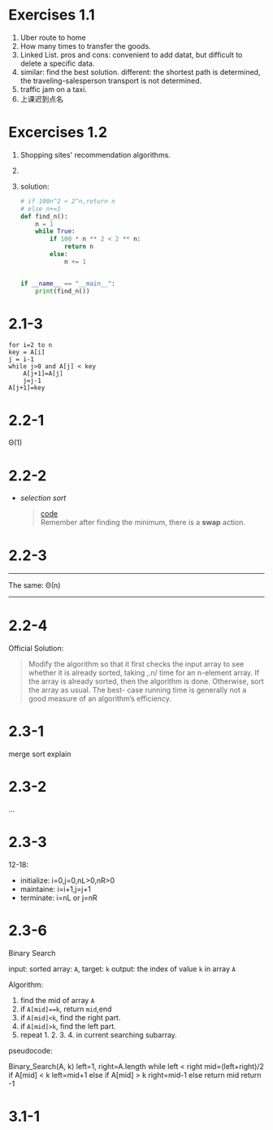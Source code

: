 # Exercises 1.1

1. Uber route to home
2. How many times to transfer the goods.
3. Linked List. pros and cons: convenient to add datat, but difficult to delete a specific data.
4. similar: find the best solution. different: the shortest path is determined, the traveling-salesperson transport is not determined.
5. traffic jam on a taxi.
6. 上课迟到点名

# Excercises 1.2

1. Shopping sites' recommendation algorithms.
2.
3. solution:

    ```py
    # if 100n^2 < 2^n,return n
    # else n+=1
    def find_n():
        n = 1
        while True:
            if 100 * n ** 2 < 2 ** n:
                return n
            else:
                n += 1


    if __name__ == "__main__":
        print(find_n())
    ```

# 2.1-3

```
for i=2 to n
key = A[i]
j = i-1
while j>0 and A[j] < key
    A[j+1]=A[j]
    j=j-1
A[j+1]=key
```

# 2.2-1

Θ(1)

# 2.2-2

-   _selection sort_
    > [code](../excercises_code/my_selection_sort.py)  
    > Remember after finding the minimum, there is a **swap** action.

# 2.2-3

---

The same: Θ(n)

---

# 2.2-4

Official Solution:

> Modify the algorithm so that it first checks the input array to see whether it is
> already sorted, taking ‚.n/ time for an n-element array. If the array is already
> sorted, then the algorithm is done. Otherwise, sort the array as usual. The best-
> case running time is generally not a good measure of an algorithm’s efficiency.

# 2.3-1
merge sort explain
# 2.3-2
...
# 2.3-3
12-18: 
- initialize: i=0,j=0,nL>0,nR>0
- maintaine: i=i+1,j=j+1
- terminate: i=nL or j=nR
# 2.3-6
Binary Search

input: sorted array: `A`, target: `k`
output: the index of value `k` in array `A`

Algorithm:
1. find the mid of array `A`
2. if `A[mid]==k`, return `mid`,end
3. if `A[mid]<k`, find the right part.
4. if `A[mid]>k`, find the left part.
5. repeat 1. 2. 3. 4. in current searching subarray.

pseudocode:

Binary_Search(A, k)
    left=1, right=A.length
    while left < right
        mid=(left+right)/2
        if A[mid] < k
            left=mid+1
        else if A[mid] > k
            right=mid-1
        else
            return mid
    return -1
# 3.1-1 

    

